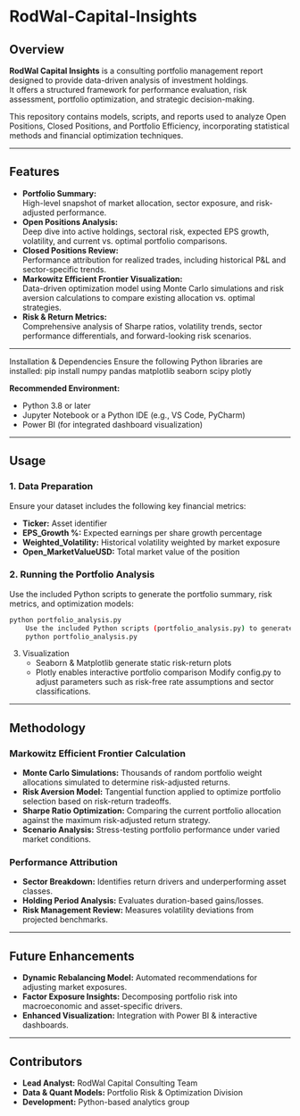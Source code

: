 # RodWal-Capital-Insights

## Overview

**RodWal Capital Insights** is a consulting portfolio management report designed to provide data-driven analysis of investment holdings.  
It offers a structured framework for performance evaluation, risk assessment, portfolio optimization, and strategic decision-making.

This repository contains models, scripts, and reports used to analyze Open Positions, Closed Positions, and Portfolio Efficiency, incorporating statistical methods and financial optimization techniques.

---

## Features

- **Portfolio Summary:**  
  High-level snapshot of market allocation, sector exposure, and risk-adjusted performance.
- **Open Positions Analysis:**  
  Deep dive into active holdings, sectoral risk, expected EPS growth, volatility, and current vs. optimal portfolio comparisons.
- **Closed Positions Review:**  
  Performance attribution for realized trades, including historical P&L and sector-specific trends.
- **Markowitz Efficient Frontier Visualization:**  
  Data-driven optimization model using Monte Carlo simulations and risk aversion calculations to compare existing allocation vs. optimal strategies.
- **Risk & Return Metrics:**  
  Comprehensive analysis of Sharpe ratios, volatility trends, sector performance differentials, and forward-looking risk scenarios.

---

Installation & Dependencies
Ensure the following Python libraries are installed:
pip install numpy pandas matplotlib seaborn scipy plotly


**Recommended Environment:**
- Python 3.8 or later
- Jupyter Notebook or a Python IDE (e.g., VS Code, PyCharm)
- Power BI (for integrated dashboard visualization)

---

## Usage

### 1. Data Preparation

Ensure your dataset includes the following key financial metrics:
- **Ticker:** Asset identifier
- **EPS_Growth %:** Expected earnings per share growth percentage
- **Weighted_Volatility:** Historical volatility weighted by market exposure
- **Open_MarketValueUSD:** Total market value of the position

### 2. Running the Portfolio Analysis

Use the included Python scripts to generate the portfolio summary, risk metrics, and optimization models:

```bash
python portfolio_analysis.py
    Use the included Python scripts (portfolio_analysis.py) to generate the portfolio summary, risk metrics, and optimization models.
    python portfolio_analysis.py

```

3. Visualization
    - Seaborn & Matplotlib generate static risk-return plots
    - Plotly enables interactive portfolio comparison
    Modify config.py to adjust parameters such as risk-free rate assumptions and sector classifications.

---

## Methodology

### Markowitz Efficient Frontier Calculation

- **Monte Carlo Simulations:** Thousands of random portfolio weight allocations simulated to determine risk-adjusted returns.
- **Risk Aversion Model:** Tangential function applied to optimize portfolio selection based on risk-return tradeoffs.
- **Sharpe Ratio Optimization:** Comparing the current portfolio allocation against the maximum risk-adjusted return strategy.
- **Scenario Analysis:** Stress-testing portfolio performance under varied market conditions.

### Performance Attribution

- **Sector Breakdown:** Identifies return drivers and underperforming asset classes.
- **Holding Period Analysis:** Evaluates duration-based gains/losses.
- **Risk Management Review:** Measures volatility deviations from projected benchmarks.

---

## Future Enhancements

- **Dynamic Rebalancing Model:** Automated recommendations for adjusting market exposures.
- **Factor Exposure Insights:** Decomposing portfolio risk into macroeconomic and asset-specific drivers.
- **Enhanced Visualization:** Integration with Power BI & interactive dashboards.

---

## Contributors

- **Lead Analyst:** RodWal Capital Consulting Team
- **Data & Quant Models:** Portfolio Risk & Optimization Division
- **Development:** Python-based analytics group


